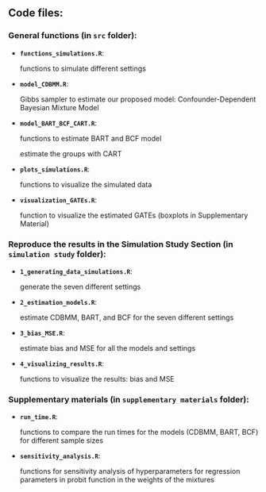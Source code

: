 ## Code files:

### General functions (in **`src`** folder):
 - **`functions_simulations.R`**:
   
    functions to simulate different settings
 - **`model_CDBMM.R`**:

   Gibbs sampler to estimate our proposed model: Confounder-Dependent Bayesian Mixture Model
 - **`model_BART_BCF_CART.R`**:

   functions to estimate BART and BCF model

   estimate the groups with CART
 - **`plots_simulations.R`**:

   functions to visualize the simulated data

 - **`visualization_GATEs.R`**:

   function to visualize the estimated GATEs (boxplots in Supplementary Material)

### Reproduce the results in the Simulation Study Section (in **`simulation study`** folder):
 - **`1_generating_data_simulations.R`**:

   generate the seven different settings
 - **`2_estimation_models.R`**:

   estimate CDBMM, BART, and BCF for the seven different settings
 - **`3_bias_MSE.R`**:

   estimate bias and MSE for all the models and settings
 - **`4_visualizing_results.R`**:

   functions to visualize the results: bias and MSE

### Supplementary materials (in **`supplementary materials`** folder):
 - **`run_time.R`**:
   
    functions to compare the run times for the models (CDBMM, BART, BCF) for different sample sizes

- **`sensitivity_analysis.R`**:
   
    functions for sensitivity analysis of hyperparameters for regression parameters in probit function in the weights of the mixtures
